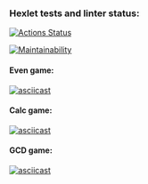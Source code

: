 ### Hexlet tests and linter status:
[![Actions Status](https://github.com/sokoloff-rv/php-project-lvl1/workflows/hexlet-check/badge.svg)](https://github.com/sokoloff-rv/php-project-lvl1/actions)

[![Maintainability](https://api.codeclimate.com/v1/badges/0344a74abb4a867ac0dc/maintainability)](https://codeclimate.com/github/sokoloff-rv/php-project-lvl1/maintainability)

#### Even game:
[![asciicast](https://asciinema.org/a/597199.svg)](https://asciinema.org/a/597199)

#### Calc game:
[![asciicast](https://asciinema.org/a/597201.svg)](https://asciinema.org/a/597201)

#### GCD game:
[![asciicast](https://asciinema.org/a/597206.svg)](https://asciinema.org/a/597206)
